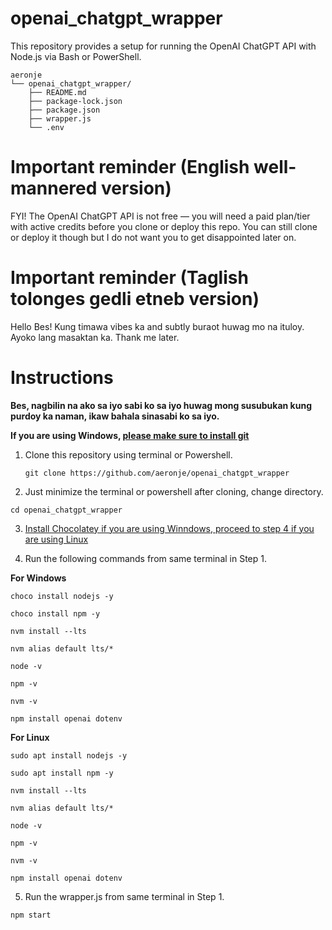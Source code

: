 # openai_chatgpt_wrapper
This repository provides a setup for running the OpenAI ChatGPT API with Node.js via Bash or PowerShell.
```
aeronje
└── openai_chatgpt_wrapper/
    ├── README.md
    ├── package-lock.json
    ├── package.json
    ├── wrapper.js
    └── .env
```
# Important reminder (English well-mannered version)
FYI! The OpenAI ChatGPT API is not free — you will need a paid plan/tier with active credits before you clone or deploy this repo. You can still clone or deploy it though but I do not want you to get disappointed later on.

# Important reminder (Taglish tolonges gedli etneb version)
Hello Bes! Kung timawa vibes ka and subtly buraot huwag mo na ituloy. Ayoko lang masaktan ka. Thank me later.

# Instructions

**Bes, nagbilin na ako sa iyo sabi ko sa iyo huwag mong susubukan kung purdoy ka naman, ikaw bahala sinasabi ko sa iyo.**

**If you are using Windows, [please make sure to install git](https://github.com/aeronje/git_setup/blob/main/README.md)**

1. Clone this repository using terminal or Powershell.
   ```
   git clone https://github.com/aeronje/openai_chatgpt_wrapper
   ```

2. Just minimize the terminal or powershell after cloning, change directory.
```
cd openai_chatgpt_wrapper
```
3. [Install Chocolatey if you are using Winndows, proceed to step 4 if you are using Linux](https://github.com/aeronje/chocolatey_setup)

4. Run the following commands from same terminal in Step 1.

**For Windows**
```
choco install nodejs -y
```
```
choco install npm -y
```
```
nvm install --lts
```
```
nvm alias default lts/*
```
```
node -v
```
```
npm -v
```
```
nvm -v
```
```
npm install openai dotenv
```
**For Linux**
```
sudo apt install nodejs -y
```
```
sudo apt install npm -y
```
```
nvm install --lts
```
```
nvm alias default lts/*
```
```
node -v
```
```
npm -v
```
```
nvm -v
```
```
npm install openai dotenv
```
5. Run the wrapper.js from same terminal in Step 1.
```
npm start
```  
